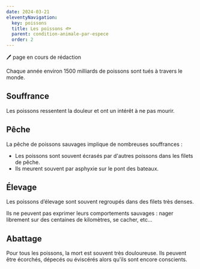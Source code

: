 ```yaml
---
date: 2024-03-21
eleventyNavigation:
  key: poissons
  title: Les poissons 🐟
  parent: condition-animale-par-espece
  order: 2
---
```


🖊️ page en cours de rédaction

Chaque année environ 1500 milliards de poissons sont tués à travers le monde.

## Souffrance

Les poissons ressentent la douleur et ont un intérêt à ne pas mourir.

## Pêche

La pêche de poissons sauvages implique de nombreuses souffrances :

- Les poissons sont souvent écrasés par d'autres poissons dans les filets de pêche.
- Ils meurent souvent par asphyxie sur le pont des bateaux.

## Élevage

Les poissons d’élevage sont souvent regroupés dans des filets très denses.

Ils ne peuvent pas exprimer leurs comportements sauvages : nager librement sur des centaines de kilomètres, se cacher, etc…

## Abattage

Pour tous les poissons, la mort est souvent très douloureuse. Ils peuvent être écorchés, dépecés ou éviscérés alors qu'ils sont encore conscients.
